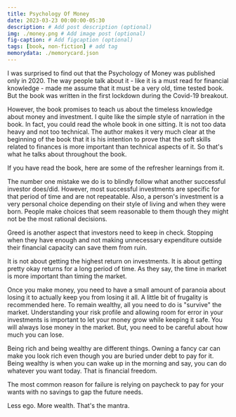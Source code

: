 ```yaml
---
title: Psychology Of Money
date: 2023-03-23 00:00:00-05:30
description: # Add post description (optional)
img: ./money.png # Add image post (optional)
fig-caption: # Add figcaption (optional)
tags: [book, non-fiction] # add tag
memorydata: ./memorycard.json
---
```


I was surprised to find out that the Psychology of Money was published only in 2020. The way people talk about it - like it is a  must read for financial knowledge - made me assume that it must be a very old, time tested book. But the book was written in the first lockdown during the Covid-19 breakout.

However, the book promises to teach us about the timeless knowledge about money and investment. I quite like the simple style of narration in the book. In fact, you could read the whole book in one sitting. It is not too data heavy and not too technical. The author makes it very much clear at the beginning of the book that it is his intention to prove that the soft skills related to finances is more important than technical aspects of it. So that's what he talks about throughout the book.

If you have read the book, here are some of the refresher learnings from it.

The number one mistake we do is to blindly follow what another successful investor does/did. However, most successful investments are specific for that period of time and are not repeatable. Also, a person's investment is a very personal choice depending on their style of living and when they were born. People make choices that seem reasonable to them though they might not be the most rational decisions. 

Greed is another aspect that investors need to keep in check. Stopping when they have enough and not making unnecessary expenditure outside their financial capacity can save them from ruin. 

It is not about getting the highest return on investments. It is about getting pretty okay returns for a long period of time. As they say, the time in market is more important than timing the market. 

Once you make money, you need to have a small amount of paranoia about losing it to actually keep you from losing it all. A little bit of frugality is recommended here. To remain wealthy, all you need to do is "survive" the market. Understanding your risk profile and allowing room for error in your investments is important to let your money grow while keeping it safe. You will always lose money in the market. But, you need to be careful about how much you can lose.

Being rich and being wealthy are different things. Owning a fancy car can make you look rich even though you are buried under debt to pay for it. Being wealthy is when you can wake up in the morning and say, you can do whatever you want today. That is financial freedom. 

The most common reason for failure is relying on paycheck to pay for your wants with no savings to gap the future needs.

Less ego. More wealth. That's the mantra.
